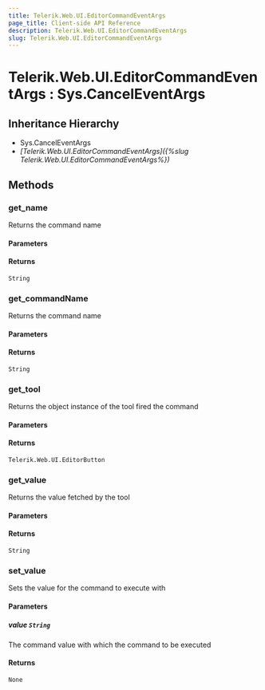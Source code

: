 ```yaml
---
title: Telerik.Web.UI.EditorCommandEventArgs
page_title: Client-side API Reference
description: Telerik.Web.UI.EditorCommandEventArgs
slug: Telerik.Web.UI.EditorCommandEventArgs
---
```


# Telerik.Web.UI.EditorCommandEventArgs : Sys.CancelEventArgs 

## Inheritance Hierarchy

* Sys.CancelEventArgs
* *[Telerik.Web.UI.EditorCommandEventArgs]({%slug Telerik.Web.UI.EditorCommandEventArgs%})*

## Methods

### get_name

Returns the command name 

#### Parameters

#### Returns

`String` 

### get_commandName

Returns the command name 

#### Parameters

#### Returns

`String` 

### get_tool

Returns the object instance of the tool fired the command

#### Parameters

#### Returns

`Telerik.Web.UI.EditorButton` 

### get_value

Returns the value fetched by the tool

#### Parameters

#### Returns

`String` 

### set_value

Sets the value for the command to execute with

#### Parameters 

##### value `String`

The command value with which the command to be executed

#### Returns

`None` 